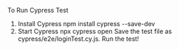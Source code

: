 To Run Cypress Test
1) Install Cypress
npm install cypress --save-dev
2) Start Cypress
npx cypress open
Save the test file as cypress/e2e/loginTest.cy.js.
Run the test!

